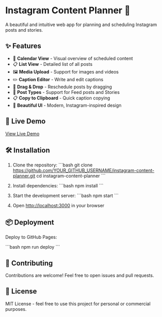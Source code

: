 # Instagram Content Planner 📸

A beautiful and intuitive web app for planning and scheduling Instagram posts and stories.

## ✨ Features

- 📅 **Calendar View** - Visual overview of scheduled content
- 📋 **List View** - Detailed list of all posts
- 🖼️ **Media Upload** - Support for images and videos
- ✏️ **Caption Editor** - Write and edit captions
- 🎯 **Drag & Drop** - Reschedule posts by dragging
- 📱 **Post Types** - Support for Feed posts and Stories
- 📋 **Copy to Clipboard** - Quick caption copying
- 🎨 **Beautiful UI** - Modern, Instagram-inspired design

## 🚀 Live Demo

[View Live Demo](https://YOUR_GITHUB_USERNAME.github.io/instagram-content-planner)

## 🛠️ Installation

1. Clone the repository:
\`\`\`bash
git clone https://github.com/YOUR_GITHUB_USERNAME/instagram-content-planner.git
cd instagram-content-planner
\`\`\`

2. Install dependencies:
\`\`\`bash
npm install
\`\`\`

3. Start the development server:
\`\`\`bash
npm start
\`\`\`

4. Open [http://localhost:3000](http://localhost:3000) in your browser

## 📦 Deployment

Deploy to GitHub Pages:

\`\`\`bash
npm run deploy
\`\`\`

## 🤝 Contributing

Contributions are welcome! Feel free to open issues and pull requests.

## 📄 License

MIT License - feel free to use this project for personal or commercial purposes.
